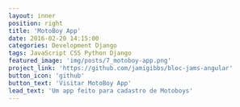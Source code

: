 ```yaml
---
layout: inner
position: right
title: 'MotoBoy App'
date: 2016-02-20 14:15:00
categories: Development Django
tags: JavaScript CSS Python Django
featured_image: 'img/posts/7_motoboy-app.png'
project_link: 'https://github.com/jamigibbs/bloc-jams-angular'
button_icon: 'github'
button_text: 'Visitar MotoBoy App'
lead_text: 'Um app feito para cadastro de Motoboys'
---
```

